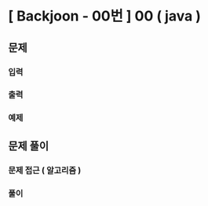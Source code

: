 # \[ Backjoon - 00번 \] 00 ( java )
## 문제

### 입력

### 출력

### 예제

## 문제 풀이
### 문제 접근 ( 알고리즘 ) 
### 풀이
```

```